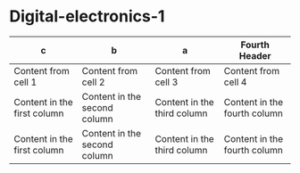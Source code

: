 # Digital-electronics-1
c | b | a | Fourth Header 
------------ | ------------- | ------------ | -------------
Content from cell 1 | Content from cell 2  | Content from cell 3 | Content from cell 4
Content in the first column | Content in the second column | Content in the third column | Content in the fourth column
Content in the first column | Content in the second column | Content in the third column | Content in the fourth column
